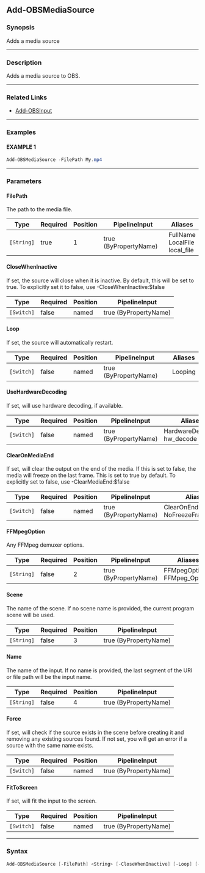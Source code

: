 Add-OBSMediaSource
------------------




### Synopsis
Adds a media source



---


### Description

Adds a media source to OBS.



---


### Related Links
* [Add-OBSInput](Add-OBSInput.md)





---


### Examples
#### EXAMPLE 1
```PowerShell
Add-OBSMediaSource -FilePath My.mp4
```



---


### Parameters
#### **FilePath**

The path to the media file.






|Type      |Required|Position|PipelineInput        |Aliases                              |
|----------|--------|--------|---------------------|-------------------------------------|
|`[String]`|true    |1       |true (ByPropertyName)|FullName<br/>LocalFile<br/>local_file|



#### **CloseWhenInactive**

If set, the source will close when it is inactive.
By default, this will be set to true.
To explicitly set it to false, use -CloseWhenInactive:$false






|Type      |Required|Position|PipelineInput        |
|----------|--------|--------|---------------------|
|`[Switch]`|false   |named   |true (ByPropertyName)|



#### **Loop**

If set, the source will automatically restart.






|Type      |Required|Position|PipelineInput        |Aliases|
|----------|--------|--------|---------------------|-------|
|`[Switch]`|false   |named   |true (ByPropertyName)|Looping|



#### **UseHardwareDecoding**

If set, will use hardware decoding, if available.






|Type      |Required|Position|PipelineInput        |Aliases                       |
|----------|--------|--------|---------------------|------------------------------|
|`[Switch]`|false   |named   |true (ByPropertyName)|HardwareDecoding<br/>hw_decode|



#### **ClearOnMediaEnd**

If set, will clear the output on the end of the media.
If this is set to false, the media will freeze on the last frame.
This is set to true by default.
To explicitly set to false, use -ClearMediaEnd:$false






|Type      |Required|Position|PipelineInput        |Aliases                          |
|----------|--------|--------|---------------------|---------------------------------|
|`[Switch]`|false   |named   |true (ByPropertyName)|ClearOnEnd<br/>NoFreezeFrameOnEnd|



#### **FFMpegOption**

Any FFMpeg demuxer options.






|Type      |Required|Position|PipelineInput        |Aliases                         |
|----------|--------|--------|---------------------|--------------------------------|
|`[String]`|false   |2       |true (ByPropertyName)|FFMpegOptions<br/>FFMpeg_Options|



#### **Scene**

The name of the scene.
If no scene name is provided, the current program scene will be used.






|Type      |Required|Position|PipelineInput        |
|----------|--------|--------|---------------------|
|`[String]`|false   |3       |true (ByPropertyName)|



#### **Name**

The name of the input.
If no name is provided, the last segment of the URI or file path will be the input name.






|Type      |Required|Position|PipelineInput        |
|----------|--------|--------|---------------------|
|`[String]`|false   |4       |true (ByPropertyName)|



#### **Force**

If set, will check if the source exists in the scene before creating it and removing any existing sources found.
If not set, you will get an error if a source with the same name exists.






|Type      |Required|Position|PipelineInput        |
|----------|--------|--------|---------------------|
|`[Switch]`|false   |named   |true (ByPropertyName)|



#### **FitToScreen**

If set, will fit the input to the screen.






|Type      |Required|Position|PipelineInput        |
|----------|--------|--------|---------------------|
|`[Switch]`|false   |named   |true (ByPropertyName)|





---


### Syntax
```PowerShell
Add-OBSMediaSource [-FilePath] <String> [-CloseWhenInactive] [-Loop] [-UseHardwareDecoding] [-ClearOnMediaEnd] [[-FFMpegOption] <String>] [[-Scene] <String>] [[-Name] <String>] [-Force] [-FitToScreen] [<CommonParameters>]
```
